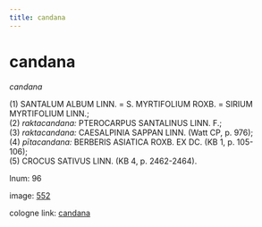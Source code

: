 ```yaml
---
title: candana
---
```


# candana

<i>candana</i>  <div n="P" />(1) <bot>SANTALUM ALBUM LINN.</bot> = <bot>S. MYRTIFOLIUM ROXB.</bot> = <bot>SIRIUM <div n="lb" />MYRTIFOLIUM LINN.</bot>; <div n="P" />(2) <i>raktacandana:</i> <bot>PTEROCARPUS SANTALINUS LINN. F.</bot>; <div n="P" />(3) <i>raktacandana:</i> <bot>CAESALPINIA SAPPAN LINN.</bot> (Watt CP, p. 976); <div n="P" />(4) <i>pītacandana:</i> <bot>BERBERIS ASIATICA ROXB. EX DC.</bot> (KB 1, p. 105- <div n="lb" />106); <div n="P" />(5) <bot>CROCUS SATIVUS LINN.</bot> (KB 4, p. 2462-2464).

lnum: 96

image: [552](https://www.sanskrit-lexicon.uni-koeln.de/scans/csl-apidev/servepdf.php?dict=snp&page=552)

cologne link: [candana](https://sanskrit-lexicon.uni-koeln.de/scans/csl-apidev/getword.php?dict=snp&key=candana)

